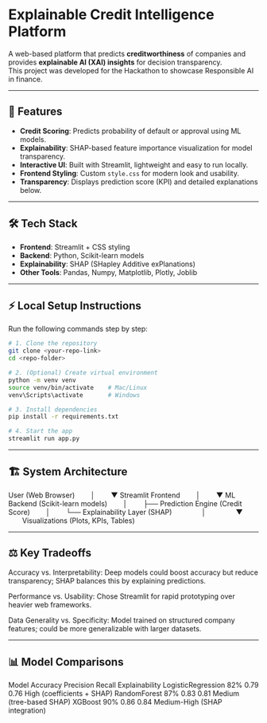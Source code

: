 # Explainable Credit Intelligence Platform

A web-based platform that predicts **creditworthiness** of companies and provides **explainable AI (XAI) insights** for decision transparency.  
This project was developed for the Hackathon to showcase Responsible AI in finance.

---

## 🚀 Features
- **Credit Scoring**: Predicts probability of default or approval using ML models.  
- **Explainability**: SHAP-based feature importance visualization for model transparency.  
- **Interactive UI**: Built with Streamlit, lightweight and easy to run locally.  
- **Frontend Styling**: Custom `style.css` for modern look and usability.  
- **Transparency**: Displays prediction score (KPI) and detailed explanations below.  

---

## 🛠️ Tech Stack
- **Frontend**: Streamlit + CSS styling  
- **Backend**: Python, Scikit-learn models  
- **Explainability**: SHAP (SHapley Additive exPlanations)  
- **Other Tools**: Pandas, Numpy, Matplotlib, Plotly, Joblib  

---

## ⚡ Local Setup Instructions

Run the following commands step by step:

```bash
# 1. Clone the repository
git clone <your-repo-link>
cd <repo-folder>

# 2. (Optional) Create virtual environment
python -m venv venv
source venv/bin/activate    # Mac/Linux
venv\Scripts\activate       # Windows

# 3. Install dependencies
pip install -r requirements.txt

# 4. Start the app
streamlit run app.py

```

---

## 🏗️ System Architecture

User (Web Browser)
  │
  ▼
Streamlit Frontend
  │
  ▼
ML Backend (Scikit-learn models)
  │
  ├── Prediction Engine (Credit Score)
  │
  └── Explainability Layer (SHAP)
    │
    ▼
  Visualizations (Plots, KPIs, Tables)

---

## ⚖️ Key Tradeoffs

Accuracy vs. Interpretability: Deep models could boost accuracy but reduce transparency; SHAP balances this by explaining predictions.

Performance vs. Usability: Chose Streamlit for rapid prototyping over heavier web frameworks.

Data Generality vs. Specificity: Model trained on structured company features; could be more generalizable with larger datasets.

---

## 📊 Model Comparisons
Model	            Accuracy	Precision	Recall	Explainability
LogisticRegression	    82%	         0.79	  0.76	 High (coefficients + SHAP)
RandomForest	        87%	         0.83	  0.81	 Medium (tree-based SHAP)
XGBoost	                90%	         0.86	  0.84	 Medium-High (SHAP integration)